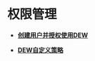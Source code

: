 # 权限管理<a name="dew_01_0133"></a>

-   **[创建用户并授权使用DEW](创建用户并授权使用DEW.md)**  

-   **[DEW自定义策略](DEW自定义策略.md)**  

